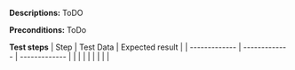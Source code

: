**Descriptions:**
ToDO


**Preconditions:** 
ToDo


**Test steps**
| Step  | Test Data | Expected result |
| ------------- | ------------- | ------------- |
|  |  |  |
|  |  |  |

